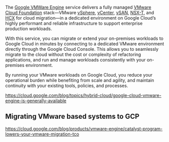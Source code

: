 The [Google VMWare Engine](https://cloud.google.com/vmware-engine) service delivers a fully managed [VMware Cloud Foundation](https://docs.vmware.com/en/VMware-Cloud-Foundation/index.html) stack—VMware [vSphere](https://www.vmware.com/products/vsphere.html), [vCenter](https://www.vmware.com/products/vcenter-server.html), [vSAN](https://www.vmware.com/products/vsan.html), [NSX-T](https://docs.vmware.com/en/VMware-NSX-T-Data-Center/index.html), and [HCX](https://cloud.vmware.com/vmware-hcx) for cloud migration—in a dedicated environment on Google Cloud’s highly performant and reliable infrastructure to support enterprise production workloads. 


With this service, you can migrate or extend your on-premises workloads to Google Cloud in minutes by connecting to a dedicated VMware environment directly through the Google Cloud Console. This allows you to seamlessly migrate to the cloud without the cost or complexity of refactoring applications, and run and manage workloads consistently with your on-premises environment. 

By running your VMware workloads on Google Cloud, you reduce your operational burden while benefiting from scale and agility, and maintain continuity with your existing tools, policies, and processes. 




https://cloud.google.com/blog/topics/hybrid-cloud/google-cloud-vmware-engine-is-generally-available


## Migrating VMware  based systems to GCP

https://cloud.google.com/blog/products/vmware-engine/catalyst-program-lowers-your-vmware-migration-tco